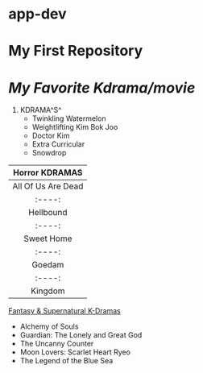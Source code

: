 # app-dev
# **My First Repository**

# ***My Favorite Kdrama/movie***

1. KDRAMA^S^
   - Twinkling Watermelon
   - Weightlifting Kim Bok Joo
   - Doctor Kim
   - Extra Curricular
   - Snowdrop
     
     
| Horror KDRAMAS |
| :----: |
| All Of Us Are Dead|
|:----: |
| Hellbound |
| :----: |
| Sweet Home |
| :----: |
| Goedam |
| :----: |
| Kingdom |
     
   [Fantasy & Supernatural K-Dramas](https://www.90daykorean.com/wp-content/uploads/2021/05/hrhhhkslzfwz1kveux2x-min.png)
   - Alchemy of Souls
   - Guardian: The Lonely and Great God
   - The Uncanny Counter
   - Moon Lovers: Scarlet Heart Ryeo
   - The Legend of the Blue Sea
